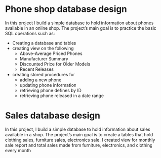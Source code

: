 # Phone shop database design
In this project I build a simple database to hold information about phones available in an online shop.
The project’s main goal is to practice the basic SQL operations such as:

- Creating a database and tables
- creating view on the following
  - Above-Average Priced Phones
  - Manufacturer Summary
  - Discounted Price for Older Models
  - Recent Releases
- creating stored procedures for
   - adding a new phone
   - updating phone information
   - retrieving phone defines by ID
   - retrieving phone released in a date range
 
# Sales database design
In this project, I build a simple database to hold information about sales available in a shop. The project’s 
main goal is to create a tables that hold clothing sales, furniture sales, electronics sale.
I created view for monthly sale report and total sales made from furniture, electronics, and clothing every month


 

